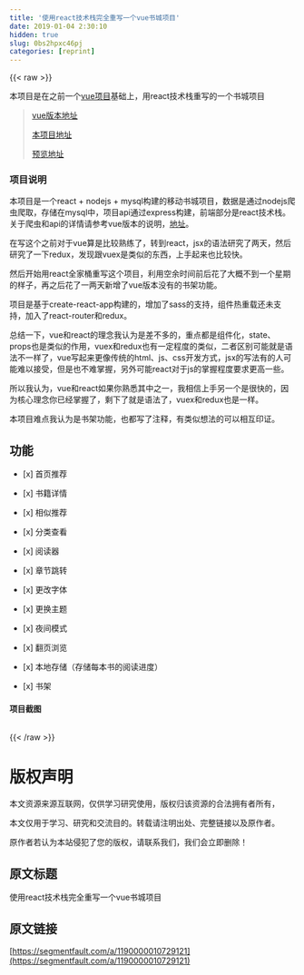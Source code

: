 ```yaml
---
title: '使用react技术栈完全重写一个vue书城项目' 
date: 2019-01-04 2:30:10
hidden: true
slug: 0bs2hpxc46pj
categories: [reprint]
---
```


{{< raw >}}

                    
<p>本项目是在之前一个<a href="https://segmentfault.com/a/1190000010105596">vue项目</a>基础上，用react技术栈重写的一个书城项目</p>
<blockquote>
<p><a href="https://github.com/tgxhx/vue-reader" rel="nofollow noreferrer" target="_blank">vue版本地址</a></p>
<p><a href="https://github.com/tgxhx/react-reader" rel="nofollow noreferrer" target="_blank">本项目地址</a></p>
<p><a href="http://tgxhx.xyz/book" rel="nofollow noreferrer" target="_blank">预览地址</a></p>
</blockquote>
<h3 id="articleHeader0">项目说明</h3>
<p>本项目是一个react + nodejs + mysql构建的移动书城项目，数据是通过nodejs爬虫爬取，存储在mysql中，项目api通过express构建，前端部分是react技术栈。关于爬虫和api的详情请参考vue版本的说明，<a href="https://github.com/tgxhx/vue-reader" rel="nofollow noreferrer" target="_blank">地址</a>。</p>
<p>在写这个之前对于vue算是比较熟练了，转到react，jsx的语法研究了两天，然后研究了一下redux，发现跟vuex是类似的东西，上手起来也比较快。</p>
<p>然后开始用react全家桶重写这个项目，利用空余时间前后花了大概不到一个星期的样子，再之后花了一两天新增了vue版本没有的书架功能。</p>
<p>项目是基于create-react-app构建的，增加了sass的支持，组件热重载还未支持，加入了react-router和redux。</p>
<p>总结一下，vue和react的理念我认为是差不多的，重点都是组件化，state、props也是类似的作用，vuex和redux也有一定程度的类似，二者区别可能就是语法不一样了，vue写起来更像传统的html、js、css开发方式，jsx的写法有的人可能难以接受，但是也不难掌握，另外可能react对于js的掌握程度要求更高一些。</p>
<p>所以我认为，vue和react如果你熟悉其中之一，我相信上手另一个是很快的，因为核心理念你已经掌握了，剩下了就是语法了，vuex和redux也是一样。</p>
<p>本项目难点我认为是书架功能，也都写了注释，有类似想法的可以相互印证。</p>
<h2 id="articleHeader1">功能</h2>
<ul>
<li><p>[x] 首页推荐</p></li>
<li><p>[x] 书籍详情</p></li>
<li><p>[x] 相似推荐</p></li>
<li><p>[x] 分类查看</p></li>
<li><p>[x] 阅读器</p></li>
<li><p>[x] 章节跳转</p></li>
<li><p>[x] 更改字体</p></li>
<li><p>[x] 更换主题</p></li>
<li><p>[x] 夜间模式</p></li>
<li><p>[x] 翻页浏览</p></li>
<li><p>[x] 本地存储（存储每本书的阅读进度）</p></li>
<li><p>[x] 书架</p></li>
</ul>
<h4>项目截图</h4>
<p><span class="img-wrap"><img data-src="/img/remote/1460000010110203" src="https://static.alili.tech/img/remote/1460000010110203" alt="" title="" style="cursor: pointer; display: inline;"></span><br><span class="img-wrap"><img data-src="/img/remote/1460000010110204" src="https://static.alili.tech/img/remote/1460000010110204" alt="" title="" style="cursor: pointer; display: inline;"></span><br><span class="img-wrap"><img data-src="/img/remote/1460000010110205" src="https://static.alili.tech/img/remote/1460000010110205" alt="" title="" style="cursor: pointer; display: inline;"></span><br><span class="img-wrap"><img data-src="/img/remote/1460000010110206" src="https://static.alili.tech/img/remote/1460000010110206" alt="" title="" style="cursor: pointer; display: inline;"></span><br><span class="img-wrap"><img data-src="/img/remote/1460000010110207" src="https://static.alili.tech/img/remote/1460000010110207" alt="" title="" style="cursor: pointer; display: inline;"></span><br><span class="img-wrap"><img data-src="/img/remote/1460000010729126" src="https://static.alili.tech/img/remote/1460000010729126" alt="" title="" style="cursor: pointer; display: inline;"></span></p>

                
{{< /raw >}}

# 版权声明
本文资源来源互联网，仅供学习研究使用，版权归该资源的合法拥有者所有，

本文仅用于学习、研究和交流目的。转载请注明出处、完整链接以及原作者。

原作者若认为本站侵犯了您的版权，请联系我们，我们会立即删除！

## 原文标题
使用react技术栈完全重写一个vue书城项目

## 原文链接
[https://segmentfault.com/a/1190000010729121](https://segmentfault.com/a/1190000010729121)

